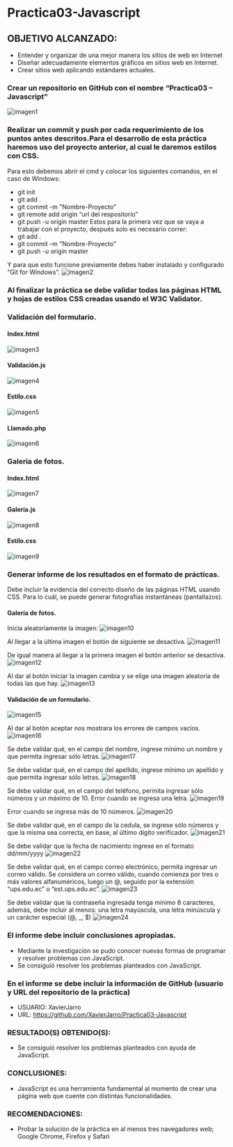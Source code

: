 # Practica03-Javascript

## OBJETIVO ALCANZADO:

- Entender y organizar de una mejor manera los sitios de web en Internet
-	Diseñar adecuadamente elementos gráficos en sitios web en Internet.
-	Crear sitios web aplicando estándares actuales.


### Crear un repositorio en GitHub con el nombre “Practica03 – Javascript” 
![imagen1](https://github.com/XavierJarro/prueba/blob/master/imagenes/imagen1.png)
### Realizar un commit y push por cada requerimiento de los puntos antes descritos.Para el desarrollo de esta práctica haremos uso del proyecto anterior, al cual le daremos estilos con CSS.
Para esto debemos abrir el cmd y colocar los siguientes comandos, en el caso de Windows:
- git init
- git add .
- git commit -m "Nombre-Proyecto"
- git remote add origin “url del respositorio”
- git push -u origin master
Estos para la primera vez que se vaya a trabajar con el proyecto, después solo es necesario correr:
- git add .
- git commit -m "Nombre-Proyecto"
- git push -u origin master

Y para que esto funcione previamente debes haber instalado y configurado “Git for Windows”.
![imagen2](https://github.com/XavierJarro/prueba/blob/master/imagenes/imagen2.png)
### Al finalizar la práctica se debe validar todas las páginas HTML y hojas de estilos CSS creadas usando el W3C Validator.

### Validación del formulario.

#### Index.html
![imagen3](https://github.com/XavierJarro/prueba/blob/master/imagenes/imagen3.png)
#### Validación.js
![imagen4](https://github.com/XavierJarro/prueba/blob/master/imagenes/imagen4.png)
#### Estilo.css
![imagen5](https://github.com/XavierJarro/prueba/blob/master/imagenes/imagen5.png)
#### Llamado.php
![imagen6](https://github.com/XavierJarro/prueba/blob/master/imagenes/imagen6.png)
### Galeria de fotos.
#### Index.html
![imagen7](https://github.com/XavierJarro/prueba/blob/master/imagenes/imagen7.png)
#### Galería.js
![imagen8](https://github.com/XavierJarro/prueba/blob/master/imagenes/imagen8.png)
#### Estilo.css
![imagen9](https://github.com/XavierJarro/prueba/blob/master/imagenes/imagen9.png)

### Generar informe de los resultados en el formato de prácticas. 
Debe incluir la evidencia del correcto diseño de las páginas HTML usando CSS. Para lo cuál, se puede generar fotografías instantáneas (pantallazos). 

#### Galería de fotos.
Inicia aleatoriamente la imagen:
![imagen10](https://github.com/XavierJarro/prueba/blob/master/imagenes/imagen10.png)

Al llegar a la última imagen el botón de siguiente se desactiva.
![imagen11](https://github.com/XavierJarro/prueba/blob/master/imagenes/imagen11.png)

De igual manera al llegar a la primera imagen el botón anterior se desactiva.
![imagen12](https://github.com/XavierJarro/prueba/blob/master/imagenes/imagen12.png)

Al dar al botón iniciar la imagen cambia y se elige una imagen aleatoria de todas las que hay.
![imagen13](https://github.com/XavierJarro/prueba/blob/master/imagenes/imagen13.png)

#### Validación de un formulario.
![imagen15](https://github.com/XavierJarro/prueba/blob/master/imagenes/imagen15.png)

Al dar al botón aceptar nos mostrara los errores de campos vacíos.
![imagen16](https://github.com/XavierJarro/prueba/blob/master/imagenes/imagen16.png)

Se debe validar qué, en el campo del nombre, ingrese mínimo un nombre y que permita ingresar sólo letras. 
![imagen17](https://github.com/XavierJarro/prueba/blob/master/imagenes/imagen17.png)  

Se debe validar qué, en el campo del apellido, ingrese mínimo un apellido y que permita ingresar sólo letras.
![imagen18](https://github.com/XavierJarro/prueba/blob/master/imagenes/imagen18.png)

Se debe validar qué, en el campo del teléfono, permita ingresar sólo números y un máximo de 10.
Error cuando se ingresa una letra.
![imagen19](https://github.com/XavierJarro/prueba/blob/master/imagenes/imagen19.png)

Error cuando se ingresa más de 10 números.
![imagen20](https://github.com/XavierJarro/prueba/blob/master/imagenes/imagen02.png)

Se debe validar qué, en el campo de la cedula, se ingrese sólo números y que la misma sea correcta, en base, al último dígito verificador. 
![imagen21](https://github.com/XavierJarro/prueba/blob/master/imagenes/imagen21.png)

Se debe validar que la fecha de nacimiento ingrese en el formato dd/mm/yyyy
![imagen22](https://github.com/XavierJarro/prueba/blob/master/imagenes/imagen22.png)

Se debe validar qué, en el campo correo electrónico, permita ingresar un correo válido. Se considera un correo válido, cuando comienza por tres o más valores alfanuméricos, luego un @, seguido por la extensión “ups.edu.ec” o “est.ups.edu.ec”. 
![imagen23](https://github.com/XavierJarro/prueba/blob/master/imagenes/imagen23.png)

Se debe validar que la contraseña ingresada tenga mínimo 8 caracteres, además, debe incluir al menos: una letra mayúscula, una letra minúscula y un carácter especial (@, _, $) 
![imagen24](https://github.com/XavierJarro/prueba/blob/master/imagenes/imagen24.png)

### El informe debe incluir conclusiones apropiadas. 
- Mediante la investigación se pudo conocer nuevas formas de programar y resolver problemas con JavaScript.
- Se consiguió resolver los problemas planteados con JavaScript.


### En el informe se debe incluir la información de GitHub (usuario y URL del repositorio de la práctica) 
- USUARIO: XavierJarro
- URL: https://github.com/XavierJarro/Practica03-Javascript

### RESULTADO(S) OBTENIDO(S):
-	Se consiguió resolver los problemas planteados con ayuda de JavaScript.

### CONCLUSIONES:
-	JavaScript es una herramienta fundamental al momento de crear una página web que cuente con distintas funcionalidades.

### RECOMENDACIONES:
-	Probar la solución de la práctica en al menos tres navegadores web; Google Chrome, Firefox y Safari 




